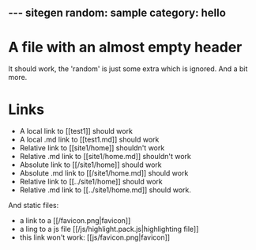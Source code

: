 --- sitegen
random: sample
category: hello
---
# A file with an almost empty header

It should work, the 'random' is just some extra which is ignored. And a bit
more.

<!--more-->

# Links

* A local link to [[test1]] should work
* A local .md link to [[test1.md]] should work
* Relative link to [[site1/home]] shouldn't work
* Relative .md link to [[site1/home.md]] shouldn't work
* Absolute link to [[/site1/home]] should work
* Absolute .md link to [[/site1/home.md]] should work
* Relative link to [[../site1/home]] should work
* Relative .md link to [[../site1/home.md]] should work.

And static files:

* a link to a [[/favicon.png|favicon]]
* a ling to a js file [[/js/highlight.pack.js|highlighting file]]
* this link won't work: [[js/favicon.png|favicon]]
